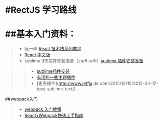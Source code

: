 #RectJS 学习路线
==
##基本入门资料：
==
> * 阮一峰 [React 技术栈系列教程](http://www.ruanyifeng.com/blog/2016/09/react-technology-stack.html)
> * [React 中文版](http://wiki.jikexueyuan.com/project/react/)
> * sublime IDE插件安装准备（staff-wifi）[sublime 插件安装准备](http://www.cnblogs.com/bananaplan/p/Sublime-Text-3-Powerful.html)

>> * [sublime插件安装](http://www.cnblogs.com/erniu/p/5784319.html)
>> * [有用的一些主题插件](http://www.jianshu.com/p/2ddfff095e90)
>> * [更多插件](http://www.jeffja
>>de.com/2015/12/15/2015-04-17-toss-sublime-text/)
--

##webpack入门
> * [webpack 入门教程](http://www.jianshu.com/p/42e11515c10f#)
> * [React+Webpack快速上手指南](http://www.jianshu.com/p/418e48e0cef1)
